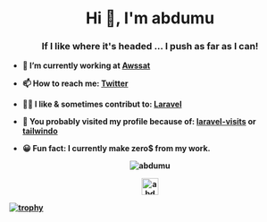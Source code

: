 



<h1 align="center">Hi 👋, I'm <b>abdumu<b></h1>
<h3 align="center">If I like where it's headed ... I push as far as I can!</h3>

- 🔭   I’m currently working at [Awssat](https://www.awssat.com/)

- 📫   How to reach me: [Twitter](https://twitter.com/aphpdev)

- 👨‍💻  I like & sometimes contribut to: [Laravel](https://github.com/laravel/framework/pulls?q=is%3Apr+author%3Aabdumu+)
 
- 🥰   You probably visited my profile because of: [laravel-visits](https://github.com/awssat/laravel-visits) or [tailwindo](https://github.com/awssat/tailwindo)
 
- 😀  Fun fact: I currently make **zero**$ from my work.

 
<p align="center"><img src="https://github-readme-stats-1-delta.vercel.app/api?username=abdumu&show_icons=true" alt="abdumu" /></p>
<p align="center">
<a href="https://twitter.com/aphpdev" target="blank"><img align="center" src="https://cdn.jsdelivr.net/npm/simple-icons@3.0.1/icons/twitter.svg" alt="abdumu" height="30" width="30" /></a>
</p>

[![trophy](https://github-profile-trophy.vercel.app/?username=abdumu&theme=onedark)](https://github.com/ryo-ma/github-profile-trophy)
